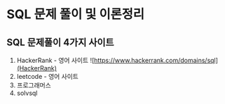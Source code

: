 # SQL 문제 풀이 및 이론정리

## SQL 문제풀이 4가지 사이트
1. HackerRank - 영어 사이트 ![https://www.hackerrank.com/domains/sql](HackerRank)
2. leetcode - 영어 사이트
3. 프로그래머스
4. solvsql 